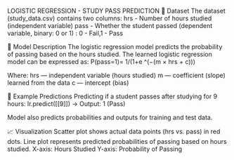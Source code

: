 LOGISTIC REGRESSION - STUDY PASS PREDICTION
📁 Dataset
The dataset (study_data.csv) contains two columns:
hrs - Number of hours studied (independent variable)
pass - Whether the student passed (dependent variable, binary: 0 or 1) : 0 - Fail,1 - Pass

📐 Model Description
The logistic regression model predicts the probability of passing based on the hours studied.
The learned logistic regression model can be expressed as:
P(pass=1)= 1/(1+e ^(−(m × hrs + c)))
  
Where:
hrs — independent variable (hours studied)
m — coefficient (slope) learned from the data
c — intercept (bias)

🔢 Example Predictions
Predicting if a student passes after studying for 9 hours:
lr.predict([[9]]) → Output: 1 (Pass)

Model also predicts probabilities and outputs for training and test data.

📈 Visualization
Scatter plot shows actual data points (hrs vs. pass) in red dots.
Line plot represents predicted probabilities of passing based on hours studied.
X-axis: Hours Studied
Y-axis: Probability of Passing
